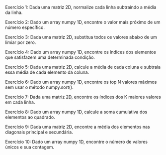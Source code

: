 Exercício 1: Dada uma matriz 2D, normalize cada linha subtraindo a média da linha.

Exercício 2: Dado um array numpy 1D, encontre o valor mais próximo de um número específico.

Exercício 3: Dada uma matriz 2D, substitua todos os valores abaixo de um limiar por zero.

Exercício 4: Dado um array numpy 1D, encontre os índices dos elementos que satisfazem uma determinada condição.

Exercício 5: Dada uma matriz 2D, calcule a média de cada coluna e subtraia essa média de cada elemento da coluna.

Exercício 6: Dado um array numpy 1D, encontre os top N valores máximos sem usar o método numpy.sort().

Exercício 7: Dada uma matriz 2D, encontre os índices dos K maiores valores em cada linha.

Exercício 8: Dado um array numpy 1D, calcule a soma cumulativa dos elementos ao quadrado.

Exercício 9: Dada uma matriz 2D, encontre a média dos elementos nas diagonais principal e secundária.

Exercício 10: Dado um array numpy 1D, encontre o número de valores únicos e sua contagem.